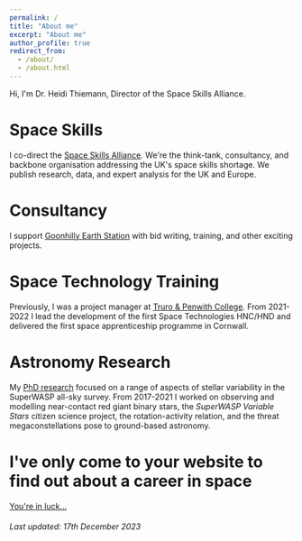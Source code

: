 ```yaml
---
permalink: /
title: "About me"
excerpt: "About me"
author_profile: true
redirect_from: 
  - /about/
  - /about.html
---
```


Hi, I'm Dr. Heidi Thiemann, Director of the Space Skills Alliance. 

Space Skills
======

I co-direct the [Space Skills Alliance](https://spaceskills.org/). We're the think-tank, consultancy, and backbone organisation addressing the UK's space skills shortage. We publish research, data, and expert analysis for the UK and Europe.

Consultancy
======
I support [Goonhilly Earth Station](https://www.goonhilly.org/) with bid writing, training, and other exciting projects.

Space Technology Training
======

Previously, I was a project manager at [Truro & Penwith College](https://www.truro-penwith.ac.uk/csatt). From 2021-2022 I lead the development of the first Space Technologies HNC/HND and delivered the first space apprenticeship programme in Cornwall.

Astronomy Research
======

My [PhD research](https://heidithiemann.github.io/research/) focused on a range of aspects of stellar variability in the SuperWASP all-sky survey. From 2017-2021 I worked on observing and modelling near-contact red giant binary stars, the _SuperWASP Variable Stars_ citizen science project, the rotation-activity relation, and the threat megaconstellations pose to ground-based astronomy.

I've only come to your website to find out about a career in space
======

[You're in luck...](https://heidithiemann.github.io/spacecareers/)


###### _Last updated: 17th December 2023_ 
